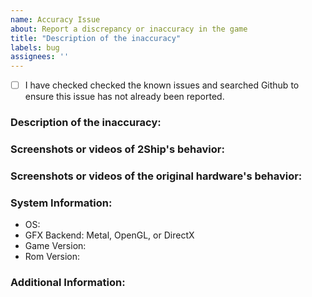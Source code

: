 ```yaml
---
name: Accuracy Issue
about: Report a discrepancy or inaccuracy in the game
title: "Description of the inaccuracy"
labels: bug
assignees: ''
---
```


- [ ] I have checked checked the known issues and searched Github to ensure this issue has not already been reported.

### Description of the inaccuracy:
<!-- A clear and concise description of what the inaccuracy is and where it occurs in the game. -->

### Screenshots or videos of 2Ship's behavior:

### Screenshots or videos of the original hardware's behavior:
<!-- If these were not sourced from original hardware please provide details on where they came from (Ares, Project64, etc) -->

### System Information:
- OS:
- GFX Backend: Metal, OpenGL, or DirectX
- Game Version:
- Rom Version:

### Additional Information:
<!-- Add any other context about the problem here. -->
